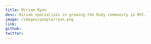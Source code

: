 ```yaml
---
title: Miriam Ryan
desc: Miriam specializes in growing the Ruby community in NYC.
image: /images/people/ryan.png
link:
github:
twitter:
---
```



